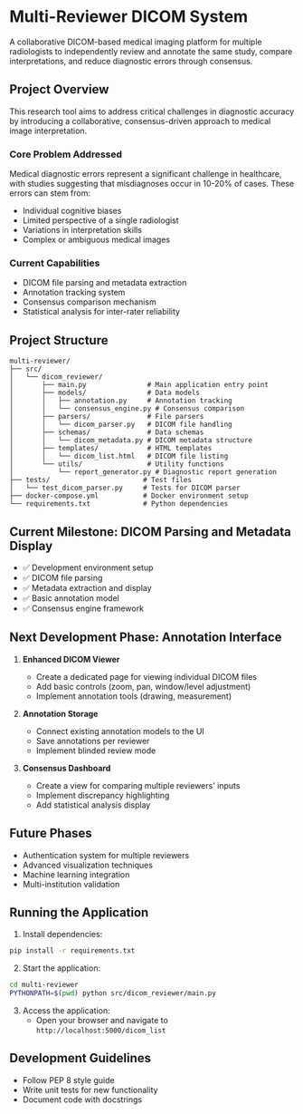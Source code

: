 # Multi-Reviewer DICOM System

A collaborative DICOM-based medical imaging platform for multiple radiologists to independently review and annotate the same study, compare interpretations, and reduce diagnostic errors through consensus.

## Project Overview

This research tool aims to address critical challenges in diagnostic accuracy by introducing a collaborative, consensus-driven approach to medical image interpretation.

### Core Problem Addressed
Medical diagnostic errors represent a significant challenge in healthcare, with studies suggesting that misdiagnoses occur in 10-20% of cases. These errors can stem from:
- Individual cognitive biases
- Limited perspective of a single radiologist
- Variations in interpretation skills
- Complex or ambiguous medical images

### Current Capabilities
- DICOM file parsing and metadata extraction
- Annotation tracking system
- Consensus comparison mechanism
- Statistical analysis for inter-rater reliability

## Project Structure
```
multi-reviewer/
├── src/
│   └── dicom_reviewer/
│       ├── main.py               # Main application entry point
│       ├── models/               # Data models
│       │   ├── annotation.py     # Annotation tracking
│       │   └── consensus_engine.py # Consensus comparison
│       ├── parsers/              # File parsers
│       │   └── dicom_parser.py   # DICOM file handling
│       ├── schemas/              # Data schemas
│       │   └── dicom_metadata.py # DICOM metadata structure
│       ├── templates/            # HTML templates
│       │   └── dicom_list.html   # DICOM file listing
│       └── utils/                # Utility functions
│           └── report_generator.py # Diagnostic report generation
├── tests/                       # Test files
│   └── test_dicom_parser.py     # Tests for DICOM parser
├── docker-compose.yml           # Docker environment setup
└── requirements.txt             # Python dependencies
```

## Current Milestone: DICOM Parsing and Metadata Display
- ✅ Development environment setup
- ✅ DICOM file parsing
- ✅ Metadata extraction and display
- ✅ Basic annotation model
- ✅ Consensus engine framework

## Next Development Phase: Annotation Interface
1. **Enhanced DICOM Viewer**
   - Create a dedicated page for viewing individual DICOM files
   - Add basic controls (zoom, pan, window/level adjustment)
   - Implement annotation tools (drawing, measurement)

2. **Annotation Storage**
   - Connect existing annotation models to the UI
   - Save annotations per reviewer
   - Implement blinded review mode

3. **Consensus Dashboard**
   - Create a view for comparing multiple reviewers' inputs
   - Implement discrepancy highlighting
   - Add statistical analysis display

## Future Phases
- Authentication system for multiple reviewers
- Advanced visualization techniques
- Machine learning integration
- Multi-institution validation

## Running the Application

1. Install dependencies:
```bash
pip install -r requirements.txt
```

2. Start the application:
```bash
cd multi-reviewer
PYTHONPATH=$(pwd) python src/dicom_reviewer/main.py
```

3. Access the application:
   - Open your browser and navigate to `http://localhost:5000/dicom_list`

## Development Guidelines
- Follow PEP 8 style guide
- Write unit tests for new functionality
- Document code with docstrings